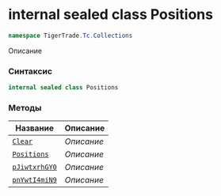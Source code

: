
# internal sealed class Positions
```csharp
namespace TigerTrade.Tc.Collections
```



Описание

### Синтаксис
```csharp
internal sealed class Positions
```


### Методы
| Название | Описание |
| --- | --- |
| [`Clear`](./Positions.cs/Методы/Clear.md) | *Описание* |
| [`Positions`](./Positions.cs/Методы/Positions.md) | *Описание* |
| [`pJiwtxrhGY0`](./Positions.cs/Методы/pJiwtxrhGY0.md) | *Описание* |
| [`pnYwtI4miN9`](./Positions.cs/Методы/pnYwtI4miN9.md) | *Описание* |



